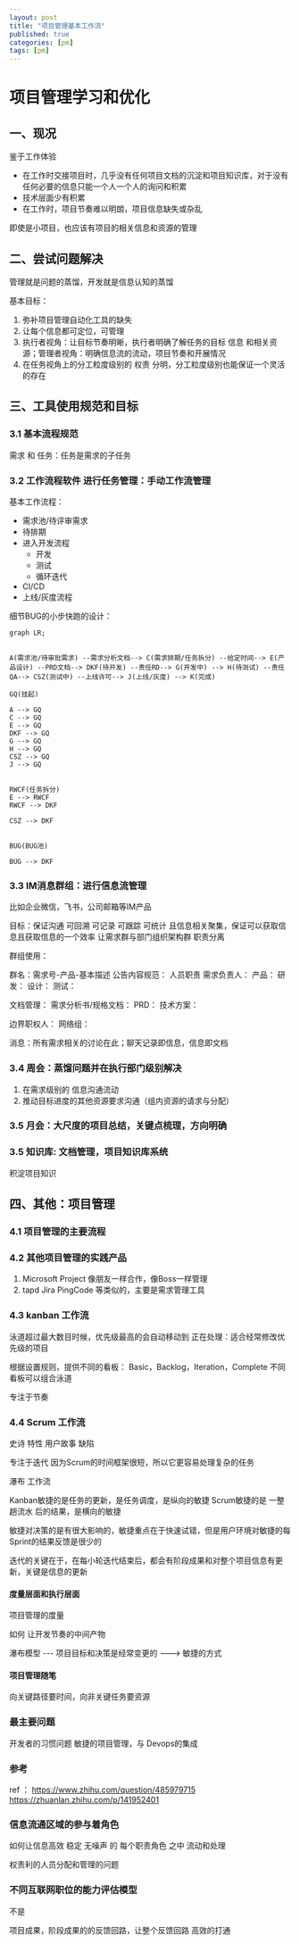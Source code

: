 ```yaml
---
layout: post
title: "项目管理基本工作流"
published: true
categories: [pm]
tags: [pm]
---
```


# 项目管理学习和优化

## 一、现况

鉴于工作体验

- 在工作时交接项目时，几乎没有任何项目文档的沉淀和项目知识库，对于没有任何必要的信息只能一个人一个人的询问和积累
- 技术层面少有积累
- 在工作时，项目节奏难以明朗，项目信息缺失或杂乱

即使是小项目，也应该有项目的相关信息和资源的管理

## 二、尝试问题解决

管理就是问题的蒸馏，开发就是信息认知的蒸馏

基本目标：

1. 弥补项目管理自动化工具的缺失
2. 让每个信息都可定位，可管理
3. 执行者视角：让目标节奏明晰，执行者明确了解任务的目标 信息 和相关资源；管理者视角：明确信息流的流动，项目节奏和开展情况
4. 在任务视角上的分工粒度级别的 权责 分明，分工粒度级别也能保证一个灵活的存在

## 三、工具使用规范和目标

### 3.1 基本流程规范

需求 和 任务：任务是需求的子任务

### 3.2 工作流程软件 进行任务管理：手动工作流管理

基本工作流程：

- 需求池/待评审需求   
- 待排期   
- 进入开发流程
    - 开发
    - 测试
    - 循环迭代
- CI/CD
- 上线/灰度流程

细节BUG的小步快跑的设计：

```mermaid
graph LR;


A(需求池/待审批需求) --需求分析文档--> C(需求排期/任务拆分) --给定时间--> E(产品设计) --PRD文档--> DKF(待开发) --责任RD--> G(开发中) --> H(待测试) --责任QA--> CSZ(测试中) --上线许可--> J(上线/灰度) --> K(完成)

GQ(挂起)

A --> GQ 
C --> GQ 
E --> GQ 
DKF --> GQ 
G --> GQ 
H --> GQ 
CSZ --> GQ 
J --> GQ 


RWCF(任务拆分)
E --> RWCF
RWCF --> DKF

CSZ --> DKF


BUG(BUG池)

BUG --> DKF

```

### 3.3 IM消息群组：进行信息流管理

比如企业微信，飞书，公司邮箱等IM产品

目标：保证沟通 可回溯 可记录 可跟踪 可统计 且信息相关聚集，保证可以获取信息且获取信息的一个效率
让需求群与部门组织架构群 职责分离

群组使用：

群名：需求号-产品-基本描述
公告内容规范：
人员职责
    需求负责人：
    产品：
    研发：
    设计：
    测试：

文档管理：
    需求分析书/规格文档：
    PRD：
    技术方案：

边界职权人：
    网络组：

消息：所有需求相关的讨论在此；聊天记录即信息，信息即文档

### 3.4 周会：蒸馏问题并在执行部门级别解决

1. 在需求级别的 信息沟通流动
2. 推动目标进度的其他资源要求沟通（组内资源的请求与分配）

### 3.5 月会：大尺度的项目总结，关键点梳理，方向明确

### 3.5 知识库: 文档管理，项目知识库系统

积淀项目知识

## 四、其他：项目管理

### 4.1 项目管理的主要流程

### 4.2 其他项目管理的实践产品

1. Microsoft Project 像朋友一样合作，像Boss一样管理
2. tapd Jira PingCode 等类似的，主要是需求管理工具

### 4.3 kanban 工作流

泳道超过最大数目时候，优先级最高的会自动移动到 正在处理：适合经常修改优先级的项目

根据设置规则，提供不同的看板：
Basic，Backlog，Iteration，Complete
不同看板可以组合泳道

专注于节奏

### 4.4 Scrum 工作流

史诗 特性 用户故事 缺陷

专注于迭代 
因为Scrum的时间框架很短，所以它更容易处理复杂的任务

瀑布 工作流

Kanban敏捷的是任务的更新，是任务调度，是纵向的敏捷
Scrum敏捷的是 一整趟流水 后的结果，是横向的敏捷

敏捷对决策的是有很大影响的，敏捷重点在于快速试错，但是用户环境对敏捷的每Sprint的结果反馈是很少的

迭代的关键在于，在每小轮迭代结束后，都会有阶段成果和对整个项目信息有更新，关键是信息的更新

#### 度量层面和执行层面

项目管理的度量

如何 让开发节奏的中间产物

瀑布模型 --- 项目目标和决策是经常变更的 ---> 敏捷的方式

#### 项目管理随笔

向关键路径要时间，向非关键任务要资源

### 最主要问题

开发者的习惯问题
敏捷的项目管理，与 Devops的集成

### 参考

ref ：
https://www.zhihu.com/question/485979715
https://zhuanlan.zhihu.com/p/141952401

### 信息流通区域的参与着角色

如何让信息高效 稳定 无噪声 的 每个职责角色 之中 流动和处理

权责利的人员分配和管理的问题

### 不同互联网职位的能力评估模型

不是

项目成果，阶段成果的的反馈回路，让整个反馈回路 高效的打通
